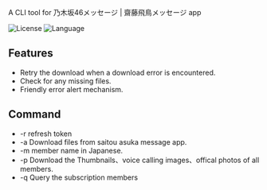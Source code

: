 
A CLI tool for 乃木坂46メッセージ | 齋藤飛鳥メッセージ app

![License](https://img.shields.io/badge/license-MIT-yellow)
![Language](https://img.shields.io/badge/language-python-brightgreen)

## Features
- Retry the download when a download error is encountered.
- Check for any missing files.
- Friendly error alert mechanism.

## Command
- -r refresh token
- -a Download files from saitou asuka message app.
- -m member name in Japanese.
- -p Download the Thumbnails、voice calling images、offical photos of all members.
- -q Query the subscription members


